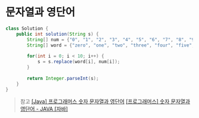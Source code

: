 # 문자열과 영단어


```Java
class Solution {
    public int solution(String s) {
        String[] num = {"0", "1", "2", "3", "4", "5", "6", "7", "8", "9"};
        String[] word = {"zero", "one", "two", "three", "four", "five", "six", "seven", "eight", "nine"};
        
        for(int i = 0; i < 10; i++) {
            s = s.replace(word[i], num[i]);
        }
        
        return Integer.parseInt(s);
    }
}

```

>참고
[[Java] 프로그래머스 숫자 문자열과 영단어](https://velog.io/@minjung0/Java-%ED%94%84%EB%A1%9C%EA%B7%B8%EB%9E%98%EB%A8%B8%EC%8A%A4-%EC%88%AB%EC%9E%90-%EB%AC%B8%EC%9E%90%EC%97%B4%EA%B3%BC-%EC%98%81%EB%8B%A8%EC%96%B4)
[[프로그래머스] 숫자 문자열과 영단어 - JAVA [자바]](https://propercoding.tistory.com/30)